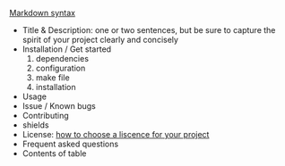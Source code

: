 [Markdown syntax](https://help.github.com/articles/basic-writing-and-formatting-syntax/)

- Title & Description: one or two sentences, but be sure to capture the spirit of your project clearly and concisely
- Installation / Get started
  1. dependencies
  2. configuration
  3. make file
  4. installation
- Usage
- Issue / Known bugs
- Contributing
- shields
- License: [how to choose a liscence for your project](https://choosealicense.com/)
- Frequent asked questions
- Contents of table



